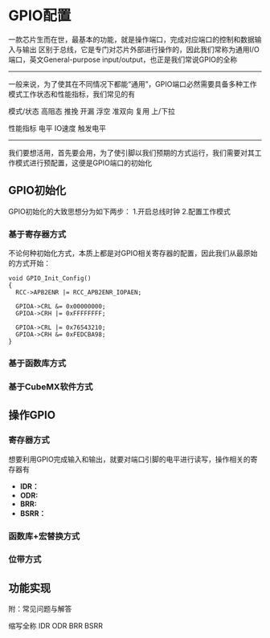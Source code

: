 # GPIO配置

一款芯片生而在世，最基本的功能，就是操作端口，完成对应端口的控制和数据输入与输出
区别于总线，它是专门对芯片外部进行操作的，因此我们常称为通用I/O端口，英文General-purpose input/output，也正是我们常说GPIO的全称

---

一般来说，为了使其在不同情况下都能“通用”，GPIO端口必然需要具备多种工作模式工作状态和性能指标，我们常见的有

模式/状态
高阻态
推挽
开漏
浮空
准双向
复用
上/下拉

性能指标
电平
IO速度
触发电平

---

我们要想活用，首先要会用，为了使引脚以我们预期的方式运行，我们需要对其工作模式进行预配置，这便是GPIO端口的初始化

## GPIO初始化
GPIO初始化的大致思想分为如下两步：
1.开启总线时钟
2.配置工作模式

### 基于寄存器方式
不论何种初始化方式，本质上都是对GPIO相关寄存器的配置，因此我们从最原始的方式开始：

```
void GPIO_Init_Config()
{
  RCC->APB2ENR |= RCC_APB2ENR_IOPAEN;
  
  GPIOA->CRL &= 0x00000000;
  GPIOA->CRH |= 0xFFFFFFFF;
  
  GPIOA->CRL |= 0x76543210;
  GPIOA->CRH &= 0xFEDCBA98;
}
```

### 基于函数库方式

### 基于CubeMX软件方式

## 操作GPIO

### 寄存器方式

想要利用GPIO完成输入和输出，就要对端口引脚的电平进行读写，操作相关的寄存器有

* **IDR：**
* **ODR:**
* **BRR:**
* **BSRR：**



### 函数库+宏替换方式

### 位带方式

## 功能实现

附：常见问题与解答

缩写全称
IDR
ODR
BRR
BSRR
